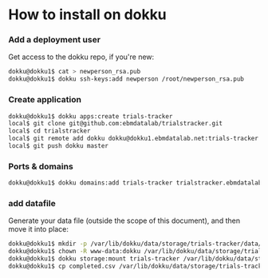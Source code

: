 # How to install on dokku

### Add a deployment user

Get access to the dokku repo, if you're new:

```bash
dokku@dokku1$ cat > newperson_rsa.pub
dokku@dokku1$ dokku ssh-keys:add newperson /root/newperson_rsa.pub
```

### Create application

```bash
dokku@dokku1$ dokku apps:create trials-tracker
local$ git clone git@github.com:ebmdatalab/trialstracker.git
local$ cd trialstracker
local$ git remote add dokku dokku@dokku1.ebmdatalab.net:trials-tracker
local$ git push dokku master
```

### Ports & domains

```bash
dokku@dokku1$ dokku domains:add trials-tracker trialstracker.ebmdatalab.net
```

### add datafile

Generate your data file (outside the scope of this document), and then move it into place:

```bash
dokku@dokku1$ mkdir -p /var/lib/dokku/data/storage/trials-tracker/data/
dokku@dokku1$ chown -R www-data:dokku /var/lib/dokku/data/storage/trials-tracker
dokku@dokku1$ dokku storage:mount trials-tracker /var/lib/dokku/data/storage/trials-tracker/data/:/usr/share/nginx/html/data/
dokku@dokku1$ cp completed.csv /var/lib/dokku/data/storage/trials-tracker/data/
```
